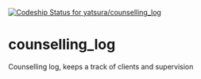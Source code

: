 [ ![Codeship Status for yatsura/counselling_log](https://www.codeship.io/projects/b515c380-0b6c-0132-97d8-062262e0aab7/status)](https://www.codeship.io/projects/31980)

counselling_log
===============

Counselling log, keeps a track of clients and supervision

